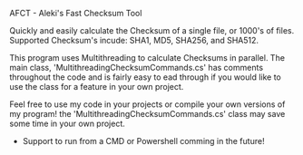 AFCT - Aleki's Fast Checksum Tool

Quickly and easily calculate the Checksum of a single file, or 1000's of files.
Supported Checksum's incude: SHA1, MD5, SHA256, and SHA512.

This program uses Multithreading to calculate Checksums in parallel. The main class, 'MultithreadingChecksumCommands.cs' has comments throughout the code and is fairly easy to ead through if you would like to use the class for a feature in your own project.

Feel free to use my code in your projects or compile your own versions of my program! the 'MultithreadingChecksumCommands.cs' class may save some time in your own project.

- Support to run from a CMD or Powershell comming in the future!
